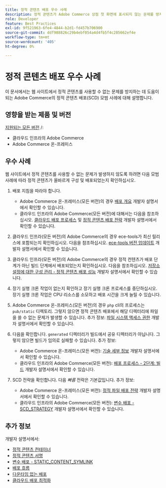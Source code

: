```yaml
---
title: 정적 콘텐츠 배포 우수 사례
description: 정적 콘텐츠가 Adobe Commerce 상점 첫 화면에 표시되지 않는 문제를 방지하는 방법을 알아봅니다.
role: Developer
feature: Best Practices
exl-id: 9f521963-6fe4-4844-b2d1-fd457b706900
source-git-commit: ddf988826c29b4ebf054a4d4fb5f4c285662ef4e
workflow-type: tm+mt
source-wordcount: '405'
ht-degree: 0%

---
```


# 정적 콘텐츠 배포 우수 사례

이 문서에서는 웹 사이트에서 정적 콘텐츠를 사용할 수 없는 문제를 방지하는 데 도움이 되는 Adobe Commerce의 정적 콘텐츠 배포(SCD) 모범 사례에 대해 설명합니다.

## 영향을 받는 제품 및 버전

[지원되는 모든 버전](../../../release/versions.md) /:

* 클라우드 인프라의 Adobe Commerce
* Adobe Commerce 온-프레미스

## 우수 사례

웹 사이트에서 정적 콘텐츠를 사용할 수 없는 문제가 발생하지 않도록 하려면 다음 모범 사례에 따라 정적 콘텐츠가 올바르게 구성 및 배포되었는지 확인하십시오.

1. 배포 지침을 따라야 합니다.
   * Adobe Commerce 온-프레미스(모든 버전)의 경우 [배포 개요](../../../configuration/deployment/overview.md) 개발자 설명서에서 확인할 수 있습니다.
   * 클라우드 인프라의 Adobe Commerce(모든 버전)에 대해서는 다음을 참조하십시오. [클라우드 배포 프로세스](https://devdocs.magento.com/cloud/deploy/cloud-deployment-process.html) 및 [정적 콘텐츠 배포 전략](https://devdocs.magento.com/cloud/deploy/static-content-deployment.html) 개발자 설명서에서 확인할 수 있습니다.

1. 클라우드 인프라(모든 버전)의 Adobe Commerce의 경우 ece-tools가 최신 릴리스에 포함되는지 확인하십시오. 다음을 참조하십시오. [ece-tools 버전 업데이트](https://devdocs.magento.com/cloud/release-notes/ece-release-notes.html) 개발자 설명서에서 확인할 수 있습니다.
1. 클라우드 인프라(모든 버전)의 Adobe Commerce의 경우 정적 컨텐츠가 배포 단계가 아닌 빌드 단계에서 배포되었는지 확인하십시오. 다음을 참조하십시오. [저장소 설정에 대한 구성 관리 - 정적 콘텐츠 배포 성능](https://devdocs.magento.com/cloud/live/sens-data-over.html#cloud-confman-scd-over) 개발자 설명서에서 확인할 수 있습니다.
1. 장기 실행 크론 작업이 없는지 확인하고 장기 실행 크론 프로세스를 중단하십시오. 장기 실행 크론 작업은 CPU 리소스를 소모하고 배포 시간을 크게 늘릴 수 있습니다.
1. Adobe Commerce 온-프레미스(모든 버전)의 경우 `php` cli의 프로세스는 `pub/static` 디렉토리. 그렇지 않으면 정적 콘텐츠 배포에서 해당 디렉터리에 파일을 쓸 수 없는 문제가 발생할 수 있습니다. 추가 정보: [파일 시스템 액세스 권한](https://experienceleague.adobe.com/docs/commerce-operations/configuration-guide/deployment/file-system-permissions.html) 개발자 설명서에서 확인할 수 있습니다.
1. 다음을 확인합니다. `generated` 디렉터리가 빌드에서 공유 디렉터리가 아닙니다. 그렇지 않으면 빌드가 임의로 실패할 수 있습니다. 추가 정보:
   * Adobe Commerce 온-프레미스(모든 버전): [기술 세부 정보](https://experienceleague.adobe.com/docs/commerce-operations/configuration-guide/deployment/technical-details.html) 개발자 설명서에서 확인할 수 있습니다.
   * 클라우드 인프라의 Adobe Commerce(모든 버전): [배포 프로세스 - 2단계: 빌드](https://devdocs.magento.com/cloud/reference/discover-deploy.html#cloud-deploy-over-phases-build) 개발자 설명서에서 확인할 수 있습니다.

1. SCD 전략을 확인합니다. 다음 *빠름* 전략은 기본값입니다. 추가 정보:
   * Adobe Commerce 온-프레미스(모든 버전): [정적 파일 배포 전략](https://experienceleague.adobe.com/docs/commerce-operations/configuration-guide/cli/static-view/static-view-file-strategy.html) 개발자 설명서에서 확인할 수 있습니다.
   * 클라우드 인프라의 Adobe Commerce(모든 버전): [변수 배포 - SCD\_STRATEGY](https://devdocs.magento.com/cloud/env/variables-deploy.html#scd_strategy) 개발자 설명서에서 확인할 수 있습니다.

## 추가 정보

개발자 설명서에서:

* [정적 콘텐츠 컨테이너](https://developer.adobe.com/commerce/admin-developer/pattern-library/containers/static-content/)
* [정적 콘텐츠 서명](https://experienceleague.adobe.com/docs/commerce-operations/configuration-guide/cache/static-content-signing.html)
* [변수 배포 - STATIC\_CONTENT\_SYMLINK](https://devdocs.magento.com/cloud/env/variables-deploy.html#static_content_symlink)
* [배포 흐름](../../../performance/deployment-flow.md)
* [다운타임 없는 배포](https://devdocs.magento.com/cloud/deploy/reduce-downtime.html)
* [클라우드 배포 최적화](https://devdocs.magento.com/cloud/deploy/optimize-cloud-deployment.html)
